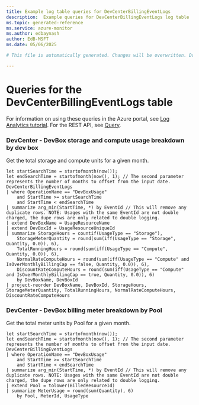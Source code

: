 ```yaml
---
title: Example log table queries for DevCenterBillingEventLogs
description:  Example queries for DevCenterBillingEventLogs log table
ms.topic: generated-reference
ms.service: azure-monitor
ms.author: edbaynash
author: EdB-MSFT
ms.date: 05/06/2025

# This file is automatically generated. Changes will be overwritten. Do not change this file directly. 

---
```


# Queries for the DevCenterBillingEventLogs table

For information on using these queries in the Azure portal, see [Log Analytics tutorial](/azure/azure-monitor/logs/log-analytics-tutorial). For the REST API, see [Query](/azure/azure-monitor/logs/api/overview).


### DevCenter - DevBox storage and compute usage breakdown by dev box  


Get the total storage and compute units for a given month.  

```query
let startSearchTime = startofmonth(now());
let endSearchTime = startofmonth(now(), 1); // The second parameter represents the number of months to offset from the input date.
DevCenterBillingEventLogs 
| where OperationName == "DevBoxUsage"
    and StartTime >= startSearchTime 
    and StartTime < endSearchTime
| summarize arg_min(StartTime, *) by EventId // This will remove any duplicate rows. NOTE: Usages with the same EventId are not double charged, the dupe rows are only related to double logging.
| extend DevBoxName = UsageResourceName
| extend DevBoxId = UsageResourceUniqueId
| summarize StorageHours = countif(UsageType == "Storage"),
    StorageMeterQuantity = round(sum(iff(UsageType == "Storage", Quantity, 0.0)), 6),
    TotalRunningHours = round(sum(iff(UsageType == "Compute", Quantity, 0.0)), 6),
    NormalRateComputeHours = round(sum(iff(UsageType == "Compute" and IsOverMonthlyBillingCap == false, Quantity, 0.0)), 6),
    DiscountRateComputeHours = round(sum(iff(UsageType == "Compute" and IsOverMonthlyBillingCap == true, Quantity, 0.0)), 6) 
    by DevBoxName, DevBoxId
| project-reorder DevBoxName, DevBoxId, StorageHours, StorageMeterQuantity, TotalRunningHours, NormalRateComputeHours, DiscountRateComputeHours
```



### DevCenter - DevBox billing meter breakdown by Pool  


Get the total meter units by Pool for a given month.  

```query
let startSearchTime = startofmonth(now());
let endSearchTime = startofmonth(now(), 1); // The second parameter represents the number of months to offset from the input date.
DevCenterBillingEventLogs 
| where OperationName == "DevBoxUsage"
    and StartTime >= startSearchTime 
    and StartTime < endSearchTime
| summarize arg_min(StartTime, *) by EventId // This will remove any duplicate rows. NOTE: Usages with the same EventId are not double charged, the dupe rows are only related to double logging.
| extend Pool = tolower(BilledResourceId)
| summarize MeterUsage = round(sum(Quantity), 6)
    by Pool, MeterId, UsageType
```


